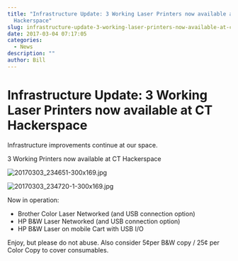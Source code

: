 ```yaml
---
title: "Infrastructure Update: 3 Working Laser Printers now available at CT
  Hackerspace"
slug: infrastructure-update-3-working-laser-printers-now-available-at-ct-hackerspace
date: 2017-03-04 07:17:05
categories:
  - News
description: ""
author: Bill
---
```


# Infrastructure Update: 3 Working Laser Printers now available at CT Hackerspace

Infrastructure improvements continue at our space.

3 Working Printers now available at CT Hackerspace

![20170303_234651-300x169.jpg](/uploads/2017/03/20170303_234651-300x169.jpg)

![20170303_234720-1-300x169.jpg](/uploads/2017/03/20170303_234720-1-300x169.jpg)

Now in operation:

- Brother Color Laser Networked (and USB connection option)
- HP B\&W Laser Networked (and USB connection option)
- HP B\&W Laser on mobile Cart with USB I/O

Enjoy, but please do not abuse. Also consider 5¢per B\&W copy / 25¢ per Color Copy to cover consumables.
